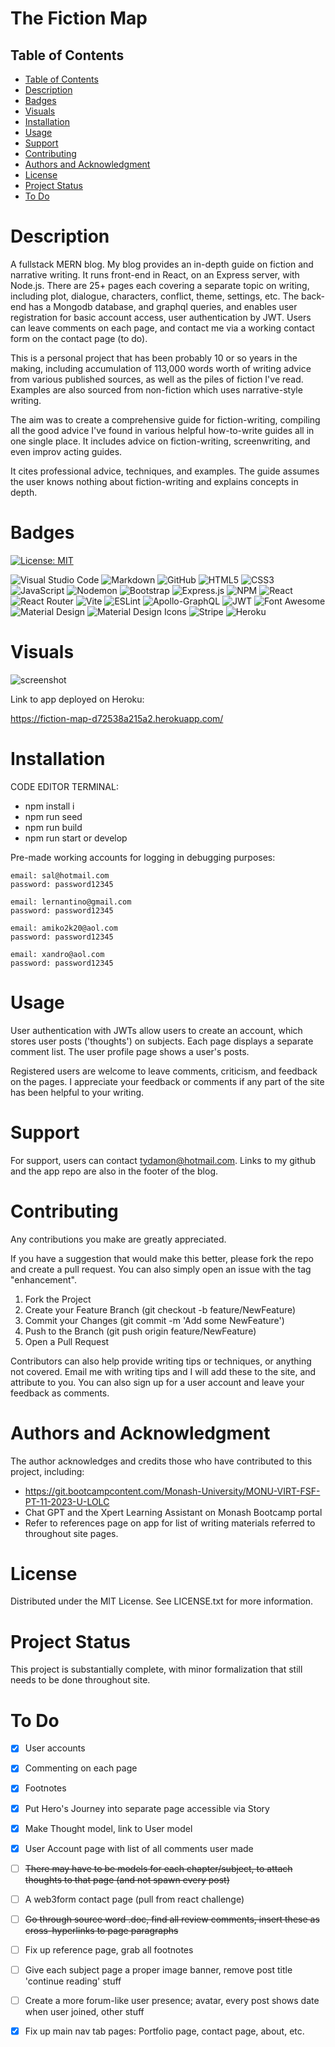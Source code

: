 # The Fiction Map

## Table of Contents

- [Table of Contents](#table-of-contents)
- [Description ](#description)
- [Badges ](#badges)
- [Visuals ](#visuals)
- [Installation ](#installation)
- [Usage ](#usage)
- [Support ](#support)
- [Contributing ](#contributing)
- [Authors and Acknowledgment ](#authors-and-acknowledgment)
- [License ](#license)
- [Project Status ](#project-status)
- [To Do ](#to-do)

# Description <a name="description"></a>

A fullstack MERN blog. My blog provides an in-depth guide on fiction and narrative writing. It runs front-end in React, on an Express server, with Node.js. There are 25+ pages each covering a separate topic on writing, including plot, dialogue, characters, conflict, theme, settings, etc. The back-end has a Mongodb database, and graphql queries, and enables user registration for basic account access, user authentication by JWT. Users can leave comments on each page, and contact me via a working contact form on the contact page (to do).

This is a personal project that has been probably 10 or so years in the making, including accumulation of 113,000 words worth of writing advice from various published sources, as well as the piles of fiction I've read. Examples are also sourced from non-fiction which uses narrative-style writing.

The aim was to create a comprehensive guide for fiction-writing, compiling all the good advice I've found in various helpful how-to-write guides all in one single place. It includes advice on fiction-writing, screenwriting, and even improv acting guides.

It cites professional advice, techniques, and examples. The guide assumes the user knows nothing about fiction-writing and explains concepts in depth. 

# Badges <a name="badges"></a>

[![License: MIT](https://img.shields.io/badge/License-MIT-yellow.svg)](https://opensource.org/licenses/MIT) 

![Visual Studio Code](https://img.shields.io/badge/Visual%20Studio%20Code-0078d7.svg?style=for-the-badge&logo=visual-studio-code&logoColor=white) 
![Markdown](https://img.shields.io/badge/markdown-%23000000.svg?style=for-the-badge&logo=markdown&logoColor=white) 
![GitHub](https://img.shields.io/badge/github-%23121011.svg?style=for-the-badge&logo=github&logoColor=white) 
![HTML5](https://img.shields.io/badge/html5-%23E34F26.svg?style=for-the-badge&logo=html5&logoColor=white) 
![CSS3](https://img.shields.io/badge/css3-%231572B6.svg?style=for-the-badge&logo=css3&logoColor=white) 
![JavaScript](https://img.shields.io/badge/javascript-%23323330.svg?style=for-the-badge&logo=javascript&logoColor=%23F7DF1E) 
![Nodemon](https://img.shields.io/badge/NODEMON-%23323330.svg?style=for-the-badge&logo=nodemon&logoColor=%BBDEAD) 
![Bootstrap](https://img.shields.io/badge/bootstrap-%238511FA.svg?style=for-the-badge&logo=bootstrap&logoColor=white) 
![Express.js](https://img.shields.io/badge/express.js-%23404d59.svg?style=for-the-badge&logo=express&logoColor=%2361DAFB) 
![NPM](https://img.shields.io/badge/npm-CB3837.svg?style=for-the-badge&logo=npm&logoColor=white) 
![React](https://img.shields.io/badge/react-%2320232a.svg?style=for-the-badge&logo=react&logoColor=%2361DAFB) 
![React Router](https://img.shields.io/badge/React_Router-CA4245?style=for-the-badge&logo=react-router&logoColor=white) 
![Vite](https://img.shields.io/badge/vite-%23646CFF.svg?style=for-the-badge&logo=vite&logoColor=white) 
![ESLint](https://img.shields.io/badge/ESLint-4B32C3.svg?style=for-the-badge&logo=ESLint&logoColor=white) 
![Apollo-GraphQL](https://img.shields.io/badge/-ApolloGraphQL-311C87?style=for-the-badge&logo=apollo-graphql) 
![JWT](https://img.shields.io/badge/JWT-black?style=for-the-badge&logo=JSON%20web%20tokens) 
![Font Awesome](https://img.shields.io/badge/Font%20Awesome-538DD7.svg?style=for-the-badge&logo=Font-Awesome&logoColor=white)
![Material Design](https://img.shields.io/badge/Material%20Design-757575.svg?style=for-the-badge&logo=Material-Design&logoColor=white)
![Material Design Icons](https://img.shields.io/badge/Material%20Design%20Icons-2196F3.svg?style=for-the-badge&logo=Material-Design-Icons&logoColor=white)
![Stripe](https://img.shields.io/badge/Stripe-008CDD.svg?style=for-the-badge&logo=Stripe&logoColor=white)
![Heroku](https://img.shields.io/badge/heroku-%23430098.svg?style=for-the-badge&logo=heroku&logoColor=white)

# Visuals <a name="visuals"></a>

![screenshot](https://github.com/user-attachments/assets/f88a64b6-5f3c-4e1f-a250-0ac4eb3a823a)

Link to app deployed on Heroku:

https://fiction-map-d72538a215a2.herokuapp.com/

# Installation <a name="installation"></a>

CODE EDITOR TERMINAL:

- npm install i
- npm run seed
- npm run build
- npm run start or develop

Pre-made working accounts for logging in debugging purposes:

    email: sal@hotmail.com
    password: password12345

    email: lernantino@gmail.com
    password: password12345

    email: amiko2k20@aol.com
    password: password12345

    email: xandro@aol.com
    password: password12345

# Usage <a name="usage"></a>

User authentication with JWTs allow users to create an account, which stores user posts ('thoughts') on subjects. Each page displays a separate comment list. The user profile page shows a user's posts.

Registered users are welcome to leave comments, criticism, and feedback on the pages. I appreciate your feedback or comments if any part of the site has been helpful to your writing.

# Support <a name="support"></a>

For support, users can contact tydamon@hotmail.com. Links to my github and the app repo are also in the footer of the blog.

# Contributing <a name="contributing"></a>

Any contributions you make are greatly appreciated. 

If you have a suggestion that would make this better, please fork the repo and create a pull request. You can also simply open an issue with the tag "enhancement". 
1.	Fork the Project
2.	Create your Feature Branch (git checkout -b feature/NewFeature)
3.	Commit your Changes (git commit -m 'Add some NewFeature')
4.	Push to the Branch (git push origin feature/NewFeature)
5.	Open a Pull Request

Contributors can also help provide writing tips or techniques, or anything not covered. Email me with writing tips and I will add these to the site, and attribute to you. You can also sign up for a user account and leave your feedback as comments.

# Authors and Acknowledgment <a name="authors-and-acknowledgment"></a>

The author acknowledges and credits those who have contributed to this project, including:

-	https://git.bootcampcontent.com/Monash-University/MONU-VIRT-FSF-PT-11-2023-U-LOLC
-   Chat GPT and the Xpert Learning Assistant on Monash Bootcamp portal
-   Refer to references page on app for list of writing materials referred to throughout site pages.

# License <a name="license"></a>

Distributed under the MIT License. See LICENSE.txt for more information.

# Project Status <a name="project-status"></a>

This project is substantially complete, with minor formalization that still needs to be done throughout site.

# To Do <a name="to-do"></a>

- [x] User accounts
- [x] Commenting on each page
- [x] Footnotes
- [x] Put Hero's Journey into separate page accessible via Story
- [x] Make Thought model, link to User model
- [x] User Account page with list of all comments user made
- [ ] ~~There may have to be models for each chapter/subject, to attach thoughts to that page (and not spawn every post)~~
- [ ] A web3form contact page (pull from react challenge) 
- [ ] ~~Go through source word .doc, find all review comments, insert these as cross-hyperlinks to page paragraphs~~
- [ ] Fix up reference page, grab all footnotes
- [ ] Give each subject page a proper image banner, remove post title 'continue reading' stuff
- [ ] Create a more forum-like user presence; avatar, every post shows date when user joined, other stuff
- [x] Fix up main nav tab pages: Portfolio page, contact page, about, etc.

